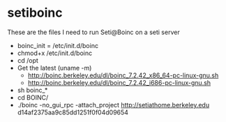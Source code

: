 # setiboinc
These are the files I need to run Seti@Boinc on a seti server

- boinc_init = /etc/init.d/boinc
- chmod+x /etc/init.d/boinc
- cd /opt
- Get the latest (uname -m)
    - http://boinc.berkeley.edu/dl/boinc_7.2.42_x86_64-pc-linux-gnu.sh
    - http://boinc.berkeley.edu/dl/boinc_7.2.42_i686-pc-linux-gnu.sh
- sh boinc_*
- cd BOINC/
- ./boinc -no_gui_rpc -attach_project http://setiathome.berkeley.edu d14af2375aa9c85dd1251f0f04d09654

